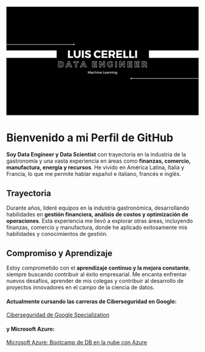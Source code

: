 ![Proyecto de HTML y CSS](LCDE.png)

# Bienvenido a mi Perfil de GitHub

**Soy Data Engineer y Data Scientist** con trayectoria en la industria de la gastronomía y una vasta experiencia en áreas como **finanzas, comercio, manufactura, energía y recursos**. He vivido en América Latina, Italia y Francia, lo que me permite hablar español e italiano, francés e inglés.

## Trayectoria

Durante años, lideré equipos en la industria gastronómica, desarrollando habilidades en **gestión financiera, análisis de costos y optimización de operaciones**. Esta experiencia me llevó a explorar otras áreas, incluyendo finanzas, comercio y manufactura, donde he aplicado exitosamente mis habilidades y conocimientos de gestión.

## Compromiso y Aprendizaje

Estoy comprometido con el **aprendizaje continuo y la mejora constante**, siempre buscando contribuir al éxito empresarial. Me encanta enfrentar nuevos desafíos, aprender de mis colegas y contribuir al desarrollo de proyectos innovadores en el campo de la ciencia de datos.

#### Actualmente cursando las carreras de Ciberseguridad en Google: 
[Ciberseguridad de Google Specialization](https://www.coursera.org/learn/conexion-y-proteccion-redes-y-seguridad-de-redes/home/info)

#### y Microsoft Azure: 

[Microsoft Azure: Bootcamp de DB en la nube con Azure](https://codigofacilito.com/bootcamps/dp-900/dashboard)



